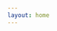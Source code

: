 ```yaml
---
layout: home
---
```

<!-- Register to our [Google groups page](https://groups.google.com/forum/#!forum/gp-id) to get course notifications via email. -->

<!-- <h2>Topics</h2>
Topics of interest include, but not limited to the following:
* Overview of Computer Systems
* Data Representations and Operations
* Assembly Programming
* Memory Hierarchy
* Processor Architecture  -->

<!-- 
<h2>Prerequisites</h2>

* CSC 2259 Discrete Structures
* C programming experience (highly recommended)

We will be programming in a Unix (GNU/Linux) environment, using assembly and ANSI C (`gcc`).

<h2><a href="static_files/Syllabus.pdf">Course Syllabus</a></h2> -->
